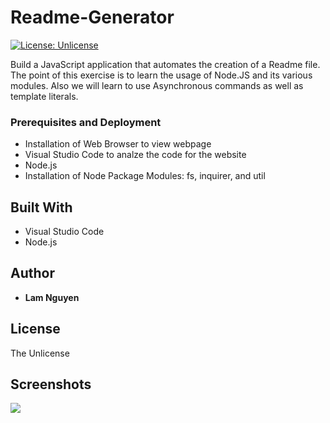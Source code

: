 # Readme-Generator
[![License: Unlicense](https://img.shields.io/badge/license-Unlicense-blue.svg)](http://unlicense.org/)

Build a JavaScript application that automates the creation of a Readme file. The point of this exercise is to learn the usage of Node.JS and its various modules. 
Also we will learn to use Asynchronous commands as well as template literals.

### Prerequisites and Deployment

* Installation of Web Browser to view webpage
* Visual Studio Code to analze the code for the website
* Node.js
* Installation of Node Package Modules: fs, inquirer, and util


## Built With

* Visual Studio Code
* Node.js

## Author

* **Lam Nguyen**

## License

The Unlicense

## Screenshots

![](Screenshot.PNG)
